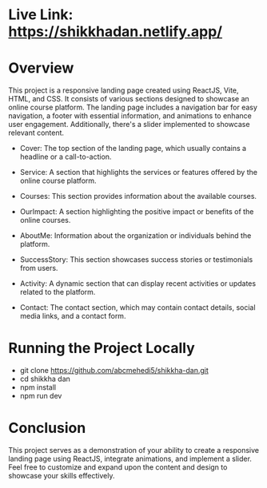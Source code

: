# Live Link: https://shikkhadan.netlify.app/

# Overview
This project is a responsive landing page created using ReactJS, Vite, HTML, and CSS. It consists of various sections designed to showcase an online course platform. The landing page includes a navigation bar for easy navigation, a footer with essential information, and animations to enhance user engagement. Additionally, there's a slider implemented to showcase relevant content.


* Cover: The top section of the landing page, which usually contains a headline or a call-to-action.

* Service: A section that highlights the services or features offered by the online course platform.

* Courses: This section provides information about the available courses.

* OurImpact: A section highlighting the positive impact or benefits of the online courses.

* AboutMe: Information about the organization or individuals behind the platform.

* SuccessStory: This section showcases success stories or testimonials from users.

* Activity: A dynamic section that can display recent activities or updates related to the platform.

* Contact: The contact section, which may contain contact details, social media links, and a contact form.

# Running the Project Locally


* git clone https://github.com/abcmehedi5/shikkha-dan.git
* cd shikkha dan
* npm install
* npm run dev

# Conclusion

This project serves as a demonstration of your ability to create a responsive landing page using ReactJS, integrate animations, and implement a slider. Feel free to customize and expand upon the content and design to showcase your skills effectively.
